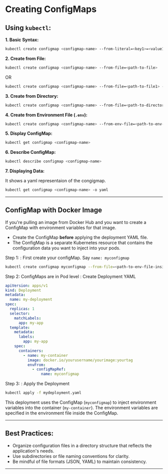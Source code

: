 # Creating ConfigMaps

## Using `kubectl`:

**1\. Basic Syntax:**

```bash
kubectl create configmap <configmap-name> --from-literal=<key1>=<value1> --from-literal=<key2>=<value2>
```

**2\. Create from File:**

```bash
kubectl create configmap <configmap-name> --from-file=<path-to-file>
```

OR

```bash
kubectl create configmap <configmap-name> --from-file=<path-to-file1> --from-file=<path-to-file2>
```

**3\. Create from Directory:**

```bash
kubectl create configmap <configmap-name> --from-file=<path-to-directory>
```

**4\. Create from Environment File (`.env`):**

```bash
kubectl create configmap <configmap-name> --from-env-file=<path-to-env-file>
```

**5\. Display ConfigMap:**

```bash
kubectl get configmap <configmap-name>
```

**6\. Describe ConfigMap:**

```bash
kubectl describe configmap <configmap-name>
```

**7\. Displaying Data:**

It shows a yaml representaion of the congigmap.

```bash
kubectl get configmap <configmap-name> -o yaml
```

---

## ConfigMap with Docker Image

If you're pulling an image from Docker Hub and you want to create a ConfigMap with environment variables for that image.

- Create the ConfigMap **before** applying the deployment YAML file.
- The ConfigMap is a separate Kubernetes resource that contains the configuration data you want to inject into your pods.

Step 1:
: First create your configMap. Say `name: myconfigmap`

```bash
kubectl create configmap myconfigmap --from-file=<path-to-env-file-inside-container>
```

Step 2: ConfigMaps are in Pod level
: Create Deployment YAML

```yaml
apiVersion: apps/v1
kind: Deployment
metadata:
  name: my-deployment
spec:
  replicas: 1
  selector:
    matchLabels:
      app: my-app
  template:
    metadata:
      labels:
        app: my-app
    spec:
      containers:
        - name: my-container
          image: docker.io/yourusername/yourimage:yourtag
          envFrom:
            - configMapRef:
                name: myconfigmap
```

Step 3:
: Apply the Deployment

```bash
kubectl apply -f mydeployment.yaml
```

This deployment uses the ConfigMap (`myconfigmap`) to inject environment variables into the container (`my-container`). The environment variables are specified in the environment file inside the ConfigMap.

---

## Best Practices:

- Organize configuration files in a directory structure that reflects the application's needs.
- Use subdirectories or file naming conventions for clarity.
- Be mindful of file formats (JSON, YAML) to maintain consistency.

---
